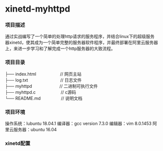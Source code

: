 # xinetd-myhttpd

### 项目描述
通过实战编写了一个简单的处理http请求的服务程序，并结合linux下的超级服务器xinetd，使其成为一个简单完整的服务器软件程序，并最终部署在阿里云服务器上，来进一步学习和了解完成一个http服务器的大致流程。

### 项目目录
├── index.html&nbsp;&nbsp;&nbsp;&nbsp;&nbsp;&nbsp;&nbsp;&nbsp;&nbsp;&nbsp;&nbsp;&nbsp;&nbsp;&nbsp;&nbsp;&nbsp;&nbsp;&nbsp;&nbsp;&nbsp;// 网页主站  
├── log.txt&nbsp;&nbsp;&nbsp;&nbsp;&nbsp;&nbsp;&nbsp;&nbsp;&nbsp;&nbsp;&nbsp;&nbsp;&nbsp;&nbsp;&nbsp;&nbsp;&nbsp;&nbsp;&nbsp;&nbsp;&nbsp;&nbsp;&nbsp;&nbsp;&nbsp;&nbsp;&nbsp;// 日志文件  
├── myhttpd&nbsp;&nbsp;&nbsp;&nbsp;&nbsp;&nbsp;&nbsp;&nbsp;&nbsp;&nbsp;&nbsp;&nbsp;&nbsp;&nbsp;&nbsp;&nbsp;&nbsp;&nbsp;&nbsp;&nbsp;&nbsp;&nbsp;&nbsp;// 二进制可执行文件  
├── myhttpd.c&nbsp;&nbsp;&nbsp;&nbsp;&nbsp;&nbsp;&nbsp;&nbsp;&nbsp;&nbsp;&nbsp;&nbsp;&nbsp;&nbsp;&nbsp;&nbsp;&nbsp;&nbsp;&nbsp;&nbsp;&nbsp;// c源码  
└── README.md&nbsp;&nbsp;&nbsp;&nbsp;&nbsp;&nbsp;&nbsp;&nbsp;&nbsp;&nbsp;&nbsp;&nbsp;&nbsp;&nbsp;&nbsp;&nbsp;&nbsp;// 说明文档  

### 项目环境
操作系统：lubuntu 18.04.1
编译器：gcc version 7.3.0
编辑器：vim 8.0.1453
阿里云服务器：ubuntu 16.04

### xinetd配置
